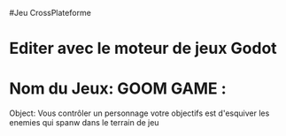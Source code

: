 #Jeu CrossPlateforme

# Editer avec le moteur de jeux Godot 

# Nom du Jeux: GOOM GAME :

Object: Vous contrôler un personnage votre objectifs est d'esquiver les enemies qui spanw dans le terrain de jeu

